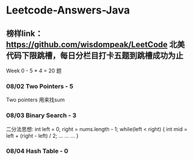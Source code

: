 # Leetcode-Answers-Java

## 榜样link： https://github.com/wisdompeak/LeetCode 北美代码下限跳槽，每日分栏目打卡五题到跳槽成功为止

Week 0 - 5 * 4 = 20 题
### 08/02 Two Pointers - 5
Two pointers 用来找sum
### 08/03 Binary Search - 3
二分法思想:
  int left = 0, right = nums.length - 1;
  while(left < right) {
    int mid = left + (right - left) / 2;
    ...
    ...
    ...
  }
  
  ### 08/04 Hash Table - 0


